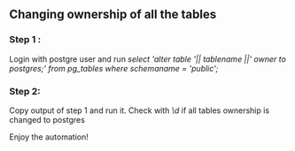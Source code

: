 ## Changing ownership of all the tables

### Step 1 : ###

Login with postgre user and run 
*select 'alter table '|| tablename ||' owner to postgres;' from pg_tables where schemaname = 'public';*

### Step 2: ###
Copy output of step 1 and run it. Check with *\d* if all tables ownership is changed to postgres

Enjoy the automation!

